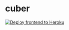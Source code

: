 # cuber
[![Deploy frontend to Heroku](https://github.com/Nurech/cuber/actions/workflows/github-action-heroku.yml/badge.svg?branch=master)](https://github.com/Nurech/cuber/actions/workflows/github-action-heroku.yml)
